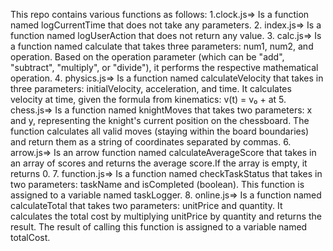 This repo contains various functions as follows:
1.clock.js=> Is a function named logCurrentTime that does not take any parameters.
2. index.js=> Is a function named logUserAction that does not return any value.
3. calc.js=> Is a function named calculate that takes three parameters: num1, num2, and operation.
   Based on the operation parameter (which can be "add", "subtract", "multiply", or "divide"), it performs the respective mathematical operation.
4. physics.js=> Is a function named calculateVelocity that takes in three parameters: initialVelocity, acceleration, and time.
   It calculates velocity at time, given the formula from kinematics: v(t) = v₀ + at
5. chess.js=> Is a function named knightMoves that takes two parameters: x and y, representing the knight's current position on the chessboard.
              The function calculates all valid moves (staying within the board boundaries) and return them as a string of coordinates separated by commas.
6. arrow.js=> Is an arrow function named calculateAverageScore that takes in an array of scores and returns the average score.If the array is empty, it returns 0.
7. function.js=> Is a function named checkTaskStatus that takes in two parameters: taskName and isCompleted (boolean).
                 This function is assigned to a variable named taskLogger.
8. online.js=> Is a function named calculateTotal that takes two parameters: unitPrice and quantity. It calculates the total cost by multiplying unitPrice by quantity and returns the result.
               The result of calling this function is assigned to a variable named totalCost.
